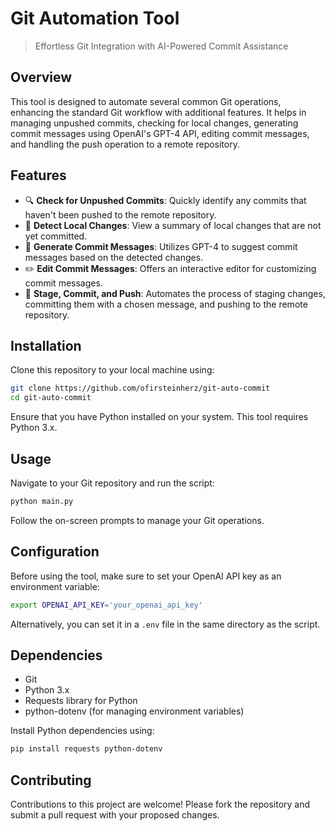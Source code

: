 # Git Automation Tool
> Effortless Git Integration with AI-Powered Commit Assistance

## Overview
This tool is designed to automate several common Git operations, enhancing the standard Git workflow with additional features. It helps in managing unpushed commits, checking for local changes, generating commit messages using OpenAI's GPT-4 API, editing commit messages, and handling the push operation to a remote repository.

## Features
- 🔍 **Check for Unpushed Commits**: Quickly identify any commits that haven't been pushed to the remote repository.
- 📝 **Detect Local Changes**: View a summary of local changes that are not yet committed.
- 💬 **Generate Commit Messages**: Utilizes GPT-4 to suggest commit messages based on the detected changes.
- ✏️ **Edit Commit Messages**: Offers an interactive editor for customizing commit messages.
- 🚀 **Stage, Commit, and Push**: Automates the process of staging changes, committing them with a chosen message, and pushing to the remote repository.

## Installation
Clone this repository to your local machine using:
```bash
git clone https://github.com/ofirsteinherz/git-auto-commit
cd git-auto-commit
```

Ensure that you have Python installed on your system. This tool requires Python 3.x.

## Usage
Navigate to your Git repository and run the script:
```bash
python main.py
```

Follow the on-screen prompts to manage your Git operations.

## Configuration
Before using the tool, make sure to set your OpenAI API key as an environment variable:
```bash
export OPENAI_API_KEY='your_openai_api_key'
```
Alternatively, you can set it in a `.env` file in the same directory as the script.

## Dependencies
- Git
- Python 3.x
- Requests library for Python
- python-dotenv (for managing environment variables)

Install Python dependencies using:
```bash
pip install requests python-dotenv
```

## Contributing
Contributions to this project are welcome! Please fork the repository and submit a pull request with your proposed changes.